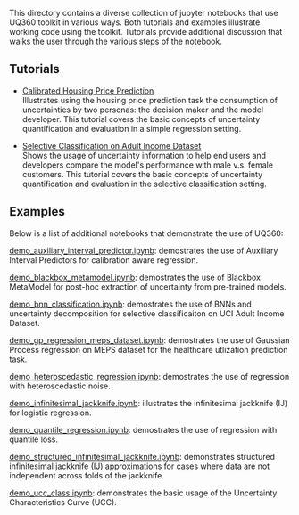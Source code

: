 This directory contains a diverse collection of jupyter notebooks that use UQ360 toolkit in various ways. Both tutorials and examples illustrate working code using the toolkit. Tutorials provide additional discussion that walks the user through the various steps of the notebook.

## Tutorials

- [Calibrated Housing Price Prediction](./tutorials/tutorial-sythetic_housing_dataset.ipynb)<br/>Illustrates using the housing price prediction task the consumption of uncertainties by two personas: the decision maker and the model developer. This tutorial covers the basic concepts of uncertainty quantification and evaluation in a simple regression setting.

- [Selective Classification on Adult Income Dataset](./tutorials/tutorial-adult_income_dataset.ipynb
)<br/> Shows the usage of uncertainty information to help end users and developers compare the model's performance with male v.s. female customers. This tutorial covers the basic concepts of uncertainty quantification and evaluation in the selective classification setting.

## Examples

Below is a list of additional notebooks that demonstrate the use of UQ360:

[demo_auxiliary_interval_predictor.ipynb](./auxiliary_interval_predictor/demo_auxiliary_interval_predictor.ipynb): demostrates the use of Auxiliary Interval Predictors for calibration aware regression.

[demo_blackbox_metamodel.ipynb](./blackbox_metamodel/demo_blackbox_metamodel.ipynb): demostrates the use of Blackbox MetaModel for post-hoc extraction of uncertainty from pre-trained models.

[demo_bnn_classification.ipynb](./bnn_classification/demo_bnn_classification.ipynb
): demostrates the use of BNNs and uncertainty decomposition for selective classificaiton on UCI Adult Income Dataset.

[demo_gp_regression_meps_dataset.ipynb](./gp_regression/demo_gp_regression_meps_dataset.ipynb
): demostrates the use of Gaussian Process regression on MEPS dataset for the healthcare utlization prediction task.

[demo_heteroscedastic_regression.ipynb](./heteroscedastic_regression/demo_heteroscedastic_regression.ipynb
): demostrates the use of regression with heteroscedastic noise.

[demo_infinitesimal_jackknife.ipynb](./infinitesimal_jackknife/demo_infinitesimal_jackknife.ipynb): illustrates the infinitesimal jackknife (IJ) for logistic regression.

[demo_quantile_regression.ipynb](./quantile_regression/demo_quantile_regression.ipynb
): demostrates the use of regression with quantile loss.

[demo_structured_infinitesimal_jackknife.ipynb](./infinitesimal_jackknife/demo_structured_infinitesimal_jackknife.ipynb): demonstrates structured infinitesimal jackknife (IJ) approximations for cases where data are not independent across folds of the jackknife.

[demo_ucc_class.ipynb](./ucc_metric/demo_ucc_class.ipynb): demonstrates the basic usage of the Uncertainty Characteristics Curve (UCC).
